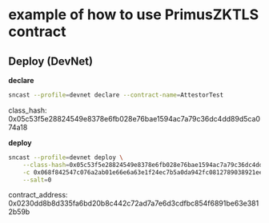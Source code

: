 # example of how to use PrimusZKTLS contract

## Deploy (DevNet)

**declare**

```sh
sncast --profile=devnet declare --contract-name=AttestorTest
```
class_hash: 0x05c53f5e28824549e8378e6fb028e76bae1594ac7a79c36dc4dd89d5ca074a18


**deploy**
```sh
sncast --profile=devnet deploy \
    --class-hash=0x05c53f5e28824549e8378e6fb028e76bae1594ac7a79c36dc4dd89d5ca074a18 \
    -c 0x068f842547c076a2ab01e66e6a63e1f24ec7b5a0da942fc0812789038921ee8b \
    --salt=0
```
contract_address: 0x0230dd8b8d335fa6bd20b8c442c72ad7a7e6d3cdfbc854f6891be63e3812b59b

